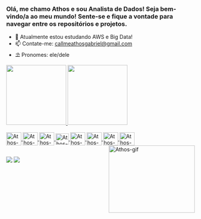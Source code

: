 ### Olá, me chamo Athos e sou Analista de Dados! Seja bem-vindo/a ao meu mundo! Sente-se e fique a vontade para navegar entre os repositórios e projetos. 

- 🌱 Atualmente estou estudando AWS e Big Data!
- 📫 Contate-me: callmeathosgabriel@gmail.com
- ⛱️ Pronomes: ele/dele

<div>
  <a href="https://github.com/athnxz">
  <img height="160em" src="https://github-readme-stats.vercel.app/api?username=athnxz&show_icons=true&locale=en&theme=holi&rank_icon=github" />
  <img height="160em" src="https://github-readme-stats.vercel.app/api/top-langs/?username=athnxz&layout=compact&langs_count=7&theme=holi"/>
</div>

<div style="display: inline_block"><br>
  <img align="center" alt="Athos-VS" height="35" width="40" src="https://user-images.githubusercontent.com/25181517/192108891-d86b6220-e232-423a-bf5f-90903e6887c3.png">
  <img align="center" alt="Athos-Python" height="35" width="40" src="https://user-images.githubusercontent.com/25181517/183423507-c056a6f9-1ba8-4312-a350-19bcbc5a8697.png">
  <img align="center" alt="Athos-Exc" height="35" width="40" src="https://github.com/athnxz/athnxz/assets/149092561/38265f58-20a1-4de6-89f5-73a42670799e">
  <img align="center" alt="Athos-PBI" height="30" width="35" src="https://github.com/athnxz/athnxz/assets/149092561/925bdc46-788d-45b7-a541-378ec1acbb3c">
  <img align="center" alt="Athos-JP" height="35" width="40" src="https://user-images.githubusercontent.com/25181517/183914128-3fc88b4a-4ac1-40e6-9443-9a30182379b7.png">
  <img align="center" alt="Athos-MySQL" height="35" width="40" src="https://user-images.githubusercontent.com/25181517/183896128-ec99105a-ec1a-4d85-b08b-1aa1620b2046.png">
  <img align="center" alt="Athos-AWS" height="35" width="40" src="https://user-images.githubusercontent.com/25181517/183896132-54262f2e-6d98-41e3-8888-e40ab5a17326.png">
  <img align="center" alt="Athos-MSSQL" height="35" width="40" src="https://github.com/marwin1991/profile-technology-icons/assets/19180175/3b371807-db7c-45b4-8720-c0cfc901680a">
  <img align="right" alt="Athos-gif" height="180" width="230" src= "https://github.com/athnxz/athnxz/assets/149092561/a26c33dd-cf82-4be5-8960-e7145c20d171"
</div>
  
  ##
 
<div> 
  <a href = "mailto:callmeathosgabriel@gmail.com"><img src="https://img.shields.io/badge/-Gmail-%23333?style=for-the-badge&logo=gmail&logoColor=white" target="_blank"></a>
  <a href= "https://www.linkedin.com/in/athos-gabriel" target="_blank"><img src="https://img.shields.io/badge/-LinkedIn-%230077B5?style=for-the-badge&logo=linkedin&logoColor=white" target="_blank"></a> 
  
</div>

